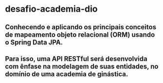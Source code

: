 # desafio-academia-dio

## Conhecendo e aplicando os principais conceitos de mapeamento objeto relacional (ORM) usando o Spring Data JPA.
## Para isso, uma API RESTful será desenvolvida com ênfase na modelagem de suas entidades, no domínio de uma academia de ginástica.
